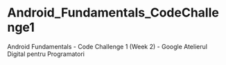# Android_Fundamentals_CodeChallenge1
Android Fundamentals - Code Challenge 1 (Week 2) - Google Atelierul Digital pentru Programatori
